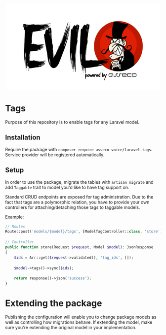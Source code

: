 <p align="center"><a href="https://see.asseco.com" target="_blank"><img src="https://github.com/asseco-voice/art/blob/main/evil_logo.png" width="500"></a></p>

# Tags

Purpose of this repository is to enable tags for any Laravel model.

## Installation

Require the package with ``composer require asseco-voice/laravel-tags``.
Service provider will be registered automatically.

## Setup

In order to use the package, migrate the tables with ``artisan migrate``
and add `Taggable` trait to model you'd like to have tag support on.

Standard CRUD endpoints are exposed for tag administration. Due to the fact that 
tags are a polymorphic relation, you have to provide your own controllers for attaching/detaching 
those tags to taggable models.

Example:

```php
// Routes
Route::post('models/{model}/tags', [ModelTagController::class, 'store']);

// Controller
public function store(Request $request, Model $model): JsonResponse
{
    $ids = Arr::get($request->validated(), 'tag_ids', []);

    $model->tags()->sync($ids);

    return response()->json('success');
}
```

# Extending the package

Publishing the configuration will enable you to change package models as
well as controlling how migrations behave. If extending the model, make sure
you're extending the original model in your implementation.
